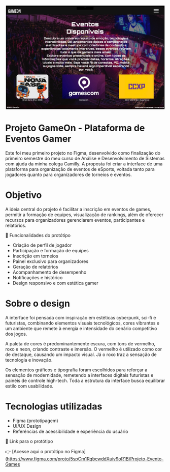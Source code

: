 <p align="center">
  <img src="capa.png" alt="Capa do projeto" width="500"/>
</p>

#  Projeto GameOn - Plataforma de Eventos Gamer

Este foi meu primeiro projeto no Figma, desenvolvido como finalização do primeiro semestre do meu curso de Análise e Desenvolvimento de Sistemas com ajuda da minha colega Camilly. A proposta foi criar a interface de uma plataforma para organização de eventos de eSports, voltada tanto para jogadores quanto para organizadores de torneios e eventos.

# Objetivo

A ideia central do projeto é facilitar a inscrição em eventos de games, permitir a formação de equipes, visualização de rankings, além de oferecer recursos para organizadores gerenciarem eventos, participantes e relatórios.

📌 Funcionalidades do protótipo

- Criação de perfil de jogador
- Participação e formação de equipes
- Inscrição em torneios
- Painel exclusivo para organizadores
- Geração de relatórios
- Acompanhamento de desempenho
- Notificações e histórico
- Design responsivo e com estética gamer

# Sobre o design

A interface foi pensada com inspiração em estéticas cyberpunk, sci-fi e futuristas, combinando elementos visuais tecnológicos, cores vibrantes e um ambiente que remete à energia e intensidade do cenário competitivo dos jogos.

A paleta de cores é predominantemente escura, com tons de vermelho, roxo e neon, criando contraste e imersão. O vermelho é utilizado como cor de destaque, causando um impacto visual. Já o roxo traz a sensação de tecnologia e inovação.

Os elementos gráficos e tipografia foram escolhidos para reforçar a sensação de modernidade, remetendo a interfaces digitais futuristas e painéis de controle high-tech. Toda a estrutura da interface busca equilibrar estilo com usabilidade.

# Tecnologias utilizadas

- Figma (prototipagem)
- UI/UX Design
- Referências de acessibilidade e experiência do usuário

🔗 Link para o protótipo



👉 [Acesse aqui o protótipo no Figma](https://www.figma.com/proto/5spCm1RqbcwddXuiv9oR1B/Projeto-Evento-Games

